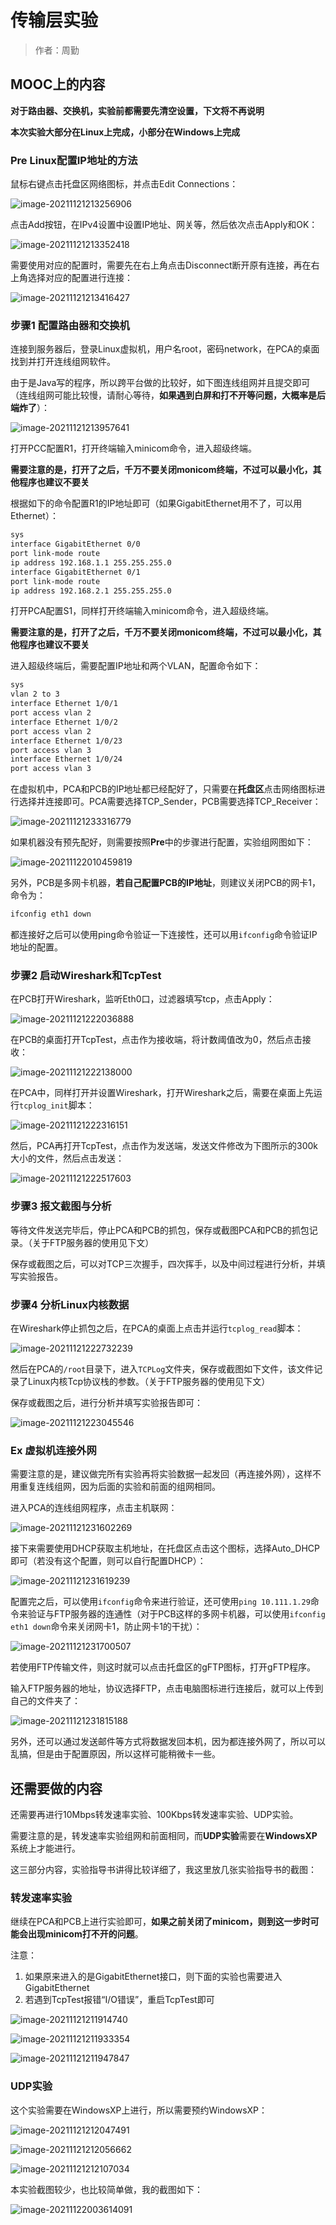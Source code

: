 # 传输层实验

> 作者：周勤

## MOOC上的内容

**对于路由器、交换机，实验前都需要先清空设置，下文将不再说明**

**本次实验大部分在Linux上完成，小部分在Windows上完成**

### Pre Linux配置IP地址的方法

鼠标右键点击托盘区网络图标，并点击Edit Connections：

![image-20211121213256906](img/image-20211121213256906.png)

点击Add按钮，在IPv4设置中设置IP地址、网关等，然后依次点击Apply和OK：

![image-20211121213352418](img/image-20211121213352418.png)

需要使用对应的配置时，需要先在右上角点击Disconnect断开原有连接，再在右上角选择对应的配置进行连接：

![image-20211121213416427](img/image-20211121213416427.png)

### 步骤1 配置路由器和交换机

连接到服务器后，登录Linux虚拟机，用户名root，密码network，在PCA的桌面找到并打开连线组网软件。

由于是Java写的程序，所以跨平台做的比较好，如下图连线组网并且提交即可（连线组网可能比较慢，请耐心等待，**如果遇到白屏和打不开等问题，大概率是后端炸了**）：

![image-20211121213957641](img/image-20211121213957641.png)

打开PCC配置R1，打开终端输入minicom命令，进入超级终端。

**需要注意的是，打开了之后，千万不要关闭monicom终端，不过可以最小化，其他程序也建议不要关**

根据如下的命令配置R1的IP地址即可（如果GigabitEthernet用不了，可以用Ethernet）：

```sh
sys
interface GigabitEthernet 0/0
port link-mode route
ip address 192.168.1.1 255.255.255.0
interface GigabitEthernet 0/1
port link-mode route
ip address 192.168.2.1 255.255.255.0
```

打开PCA配置S1，同样打开终端输入minicom命令，进入超级终端。

**需要注意的是，打开了之后，千万不要关闭monicom终端，不过可以最小化，其他程序也建议不要关**

进入超级终端后，需要配置IP地址和两个VLAN，配置命令如下：

```sh
sys
vlan 2 to 3
interface Ethernet 1/0/1
port access vlan 2
interface Ethernet 1/0/2
port access vlan 2
interface Ethernet 1/0/23
port access vlan 3
interface Ethernet 1/0/24
port access vlan 3
```

在虚拟机中，PCA和PCB的IP地址都已经配好了，只需要在**托盘区**点击网络图标进行选择并连接即可。PCA需要选择TCP_Sender，PCB需要选择TCP_Receiver：

![image-20211121233316779](img/image-20211121233316779.png)

如果机器没有预先配好，则需要按照**Pre**中的步骤进行配置，实验组网图如下：

![image-20211122010459819](img/image-20211122010459819.png)

另外，PCB是多网卡机器，**若自己配置PCB的IP地址**，则建议关闭PCB的网卡1，命令为：

```sh
ifconfig eth1 down
```

都连接好之后可以使用ping命令验证一下连接性，还可以用`ifconfig`命令验证IP地址的配置。

### 步骤2 启动Wireshark和TcpTest

在PCB打开Wireshark，监听Eth0口，过滤器填写tcp，点击Apply：

![image-20211121222036888](img/image-20211121222036888.png)

在PCB的桌面打开TcpTest，点击作为接收端，将计数阈值改为0，然后点击接收：

![image-20211121222138000](img/image-20211121222138000.png)

在PCA中，同样打开并设置Wireshark，打开Wireshark之后，需要在桌面上先运行`tcplog_init`脚本：

![image-20211121222316151](img/image-20211121222316151.png)

然后，PCA再打开TcpTest，点击作为发送端，发送文件修改为下图所示的300k大小的文件，然后点击发送：

![image-20211121222517603](img/image-20211121222517603.png)

### 步骤3 报文截图与分析

等待文件发送完毕后，停止PCA和PCB的抓包，保存或截图PCA和PCB的抓包记录。（关于FTP服务器的使用见下文）

保存或截图之后，可以对TCP三次握手，四次挥手，以及中间过程进行分析，并填写实验报告。

### 步骤4 分析Linux内核数据

在Wireshark停止抓包之后，在PCA的桌面上点击并运行`tcplog_read`脚本：

![image-20211121222732239](img/image-20211121222732239.png)

然后在PCA的`/root`目录下，进入`TCPLog`文件夹，保存或截图如下文件，该文件记录了Linux内核Tcp协议栈的参数。（关于FTP服务器的使用见下文）

保存或截图之后，进行分析并填写实验报告即可：

![image-20211121223045546](img/image-20211121223045546.png)

### Ex 虚拟机连接外网

需要注意的是，建议做完所有实验再将实验数据一起发回（再连接外网），这样不用重复连线组网，因为后面的实验和前面的组网相同。

进入PCA的连线组网程序，点击主机联网：

![image-20211121231602269](img/image-20211121231602269.png)

接下来需要使用DHCP获取主机地址，在托盘区点击这个图标，选择Auto_DHCP即可（若没有这个配置，则可以自行配置DHCP）：

![image-20211121231619239](img/image-20211121231619239.png)

配置完之后，可以使用`ifconfig`命令来进行验证，还可使用`ping 10.111.1.29`命令来验证与FTP服务器的连通性（对于PCB这样的多网卡机器，可以使用`ifconfig eth1 down`命令来关闭网卡1，防止网卡1的干扰）：

![image-20211121231700507](img/image-20211121231700507.png)

若使用FTP传输文件，则这时就可以点击托盘区的gFTP图标，打开gFTP程序。

输入FTP服务器的地址，协议选择FTP，点击电脑图标进行连接后，就可以上传到自己的文件夹了：

![image-20211121231815188](img/image-20211121231815188.png)

另外，还可以通过发送邮件等方式将数据发回本机，因为都连接外网了，所以可以乱搞，但是由于配置原因，所以这样可能稍微卡一些。

## 还需要做的内容

还需要再进行10Mbps转发速率实验、100Kbps转发速率实验、UDP实验。

需要注意的是，转发速率实验组网和前面相同，而**UDP实验**需要在**WindowsXP**系统上才能进行。

这三部分内容，实验指导书讲得比较详细了，我这里放几张实验指导书的截图：

### 转发速率实验

继续在PCA和PCB上进行实验即可，**如果之前关闭了minicom，则到这一步时可能会出现minicom打不开的问题**。

注意：

1. 如果原来进入的是GigabitEthernet接口，则下面的实验也需要进入GigabitEthernet
2. 若遇到TcpTest报错“I/O错误”，重启TcpTest即可

![image-20211121211914740](img/image-20211121211914740.png)

![image-20211121211933354](img/image-20211121211933354.png)



![image-20211121211947847](img/image-20211121211947847.png)

### UDP实验

这个实验需要在WindowsXP上进行，所以需要预约WindowsXP：

![image-20211121212047491](img/image-20211121212047491.png)

![image-20211121212056662](img/image-20211121212056662.png)

![image-20211121212107034](img/image-20211121212107034.png)

本实验截图较少，也比较简单做，我的截图如下：

![image-20211122003614091](img/image-20211122003614091.png)